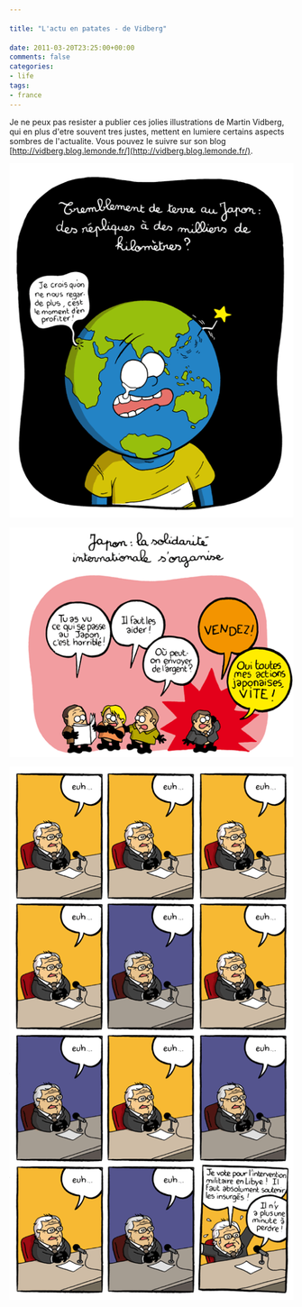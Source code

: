 ```yaml
---

title: "L'actu en patates - de Vidberg"

date: 2011-03-20T23:25:00+00:00
comments: false
categories: 
- life
tags:
- france 
---
```


Je ne peux pas resister a publier ces jolies illustrations de Martin Vidberg, qui en plus d'etre souvent tres justes, mettent en lumiere certains aspects sombres de l'actualite. Vous pouvez le suivre sur son blog [http://vidberg.blog.lemonde.fr/](http://vidberg.blog.lemonde.fr/).

![](_media/Lactu_en_patates_-_de_Vidberg_/052_japon.1299837789.gif)

![](_media/Lactu_en_patates_-_de_Vidberg_/059_solidarite.1300180852.gif)

![](_media/Lactu_en_patates_-_de_Vidberg_/063_intervention-en-libye.1300.gif)